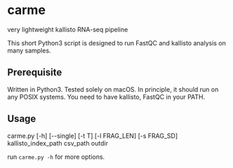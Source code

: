 # carme
very lightweight kallisto RNA-seq pipeline

This short Python3 script is designed to run FastQC and kallisto analysis on many samples.

## Prerequisite

Written in Python3. Tested solely on macOS. In principle, it should run on any POSIX systems.
You need to have kallisto, FastQC in your PATH.

## Usage

carme.py [-h] [--single] [-t T] [-l FRAG_LEN] [-s FRAG_SD] kallisto_index_path csv_path outdir

run ```carme.py -h``` for more options.
